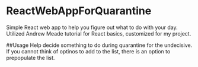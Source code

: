 # ReactWebAppForQuarantine
Simple React web app to help you figure out what to do with your day. Utilized Andrew Meade tutorial for React basics, customized for my project.


##Usage
Help decide something to do during quarantine for the undecisive.
If you cannot think of optinos to add to the list, there is an option to prepopulate the list.
